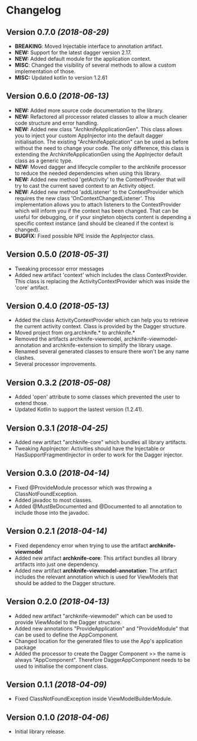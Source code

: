 Changelog
==========

Version 0.7.0 *(2018-08-29)*
----------------------------
- **BREAKING**: Moved Injectable interface to annotation artifact.
- **NEW:** Support for the latest dagger version 2.17.
- **NEW:** Added default module for the application context.
- **MISC**: Changed the visibility of several methods to allow a custom implementation of those.
- **MISC:** Updated kotlin to version 1.2.61

Version 0.6.0 *(2018-06-13)*
----------------------------
- **NEW:** Added more source code documentation to the library.
- **NEW:** Refactored all processor related classes to allow a much cleaner code structure and error handling.
- **NEW:** Added new class "ArchknifeApplicationGen". This class allows you to inject your custom AppInjector into the default dagger initialisation. The existing "ArchknifeApplication" can be used as before without the need to change your code. The only difference, this class is extending the ArchknifeApplicationGen using the AppInjector default class as a generic type.
- **NEW:** Moved dagger and lifecycle compiler to the archknife processor to reduce the needed dependencies when using this library.
- **NEW:** Added new method 'getActivity' to the ContextProvider that will try to cast the current saved context to an Activity object.
- **NEW:** Added new method 'addListener' to the ContextProvider which requires the new class 'OnContextChangedListener'. This implementation allows you to attach listeners to the ContextProvider which will inform you if the context has been changed. That can be useful for debugging, or if your singleton objects content is depending a specific context instance (and should be cleaned if the context is changed).
- **BUGFIX:** Fixed possible NPE inside the AppInjector class.

Version 0.5.0 *(2018-05-31)*
----------------------------
- Tweaking processor error messages
- Added new artifact 'context' which includes the class ContextProvider. This class is replacing the ActivityContextProvider which was inside the 'core' artifact.

Version 0.4.0 *(2018-05-13)*
----------------------------
- Added the class ActivityContextProvider which can help you to retrieve the current activity context. Class is provided by the Dagger structure.
- Moved project from org.archknife.* to archknife.*
- Removed the artifacts archknife-viewmodel, archknife-viewmodel-annotation and archknife-extension to simplify the library usage.
- Renamed several generated classes to ensure there won't be any name clashes.
- Several processor improvements.

Version 0.3.2 *(2018-05-08)*
----------------------------
- Added 'open' attribute to some classes which prevented the user to extend those.
- Updated Kotlin to support the lastest version (1.2.41).

Version 0.3.1 *(2018-04-25)*
----------------------------
- Added new artifact "archknife-core" which bundles all library artifacts.
- Tweaking AppInjector: Activities should have the Injectable or HasSupportFragmentInjector in order to work for the Dagger injector.

Version 0.3.0 *(2018-04-14)*
----------------------------
- Fixed @ProvideModule processor which was throwing a ClassNotFoundException.
- Added javadoc to most classes.
- Added @MustBeDocumented and @Documented to all annotation to include those into the javadoc.

Version 0.2.1 *(2018-04-14)*
----------------------------
- Fixed dependency error when trying to use the artifact **archknife-viewmodel**
- Added new artifact **archknife-core**: This artifact bundles all library artifacts into just one dependency.
- Added new artifact **archknife-viewmodel-annotation**: The artifact includes the relevant annotation which is used for ViewModels that should be added to the Dagger structure.

Version 0.2.0 *(2018-04-13)*
----------------------------
- Added new artifact "archknife-viewmodel" which can be used to provide ViewModel to the Dagger structure.
- Added new annotations "ProvideApplication" and "ProvideModule" that can be used to define the AppComponent.
- Changed location for the generated files to use the App's application package
- Added the processor to create the Dagger Component >> the name is always "AppComponent". Therefore DaggerAppComponent needs to be used to initialise the component class.

Version 0.1.1 *(2018-04-09)*
----------------------------
- Fixed ClassNotFoundException inside ViewModelBuilderModule.

Version 0.1.0 *(2018-04-06)*
----------------------------
- Initial library release.
